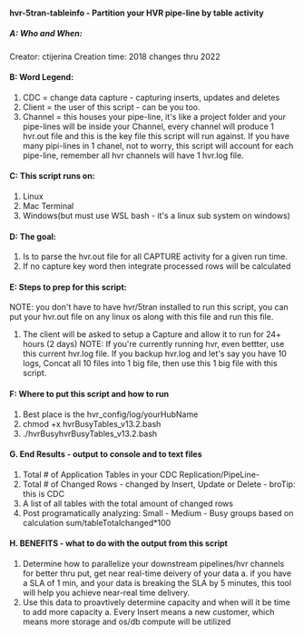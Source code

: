 #### hvr-5tran-tableinfo - Partition your HVR pipe-line by table activity

##### A:  Who and When:
Creator: ctijerina 
Creation time: 2018 changes thru 2022

#### B: Word Legend: 
1. CDC = change data capture - capturing inserts, updates and deletes
2. Client = the user of this script - can be you too.
3. Channel = this houses your pipe-line, it's like a project folder and your pipe-lines will be inside your Channel,
             every channel will produce 1 hvr.out file and this is the key file this script will run against.
             If you have many pipi-lines in 1 chanel, not to worry, this script will account for each pipe-line, remember
             all hvr channels will have 1 hvr.log file.             

#### C: This script runs on:
1. Linux
2. Mac Terminal
3. Windows(but must use WSL bash - it's a linux sub system on windows)

#### D: The goal:
1. Is to parse the hvr.out file for all CAPTURE activity for a given run time.
2. If no capture key word then integrate processed rows will be calculated

#### E: Steps to prep for this script:
NOTE: you don't have to have hvr/5tran installed to run this script, you can put your
      hvr.out file on any linux os along with this file and run this file.
1. The client will be asked to setup a Capture and allow it to run for 24+ hours (2 days)
   NOTE: If you're currently running hvr, even bettter, use this current hvr.log file.
   If you backup hvr.log and let's say you have 10 logs, Concat all 10 files into 1 big file,
   then use this 1 big file with this script. 

#### F: Where to put this script and how to run
1. Best place is the hvr_config/log/yourHubName
2. chmod +x hvrBusyTables_v13.2.bash
3. ./hvrBusyhvrBusyTables_v13.2.bash

#### G. End Results - output to console and to text files
1. Total # of Application Tables in your CDC Replication/PipeLine- 
2. Total # of Changed Rows - changed by Insert, Update or Delete - broTip: this is CDC
3. A list of all tables with the total amount of changed rows
4. Post programatically analyzing: Small - Medium - Busy groups based on calculation  sum/tableTotalchanged*100

#### H. BENEFITS - what to do with the output from this script
1. Determine how to parallelize your downstream pipelines/hvr channels for better thru put, get near real-time deivery of your data
a. if you have a SLA of 1 min, and your data is breaking the SLA by 5 minutes, this tool will help you achieve near-real time delivery.
2. Use this data to proavtively determine capacity and when will it be time to add more capacity
a. Every Insert means a new customer, which means more storage and os/db compute will be utilized
#####
